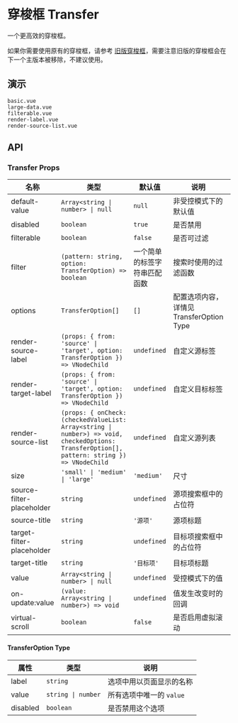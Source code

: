 # 穿梭框 Transfer

一个更高效的穿梭框。

如果你需要使用原有的穿梭框，请参考 [旧版穿梭框](legacy-transfer)，需要注意旧版的穿梭框会在下一个主版本被移除，不建议使用。

## 演示

```demo
basic.vue
large-data.vue
filterable.vue
render-label.vue
render-source-list.vue
```

## API

### Transfer Props

| 名称 | 类型 | 默认值 | 说明 | 版本 |
| --- | --- | --- | --- | --- |
| default-value | `Array<string \| number> \| null` | `null` | 非受控模式下的默认值 | 2.32.0 |
| disabled | `boolean` | `true` | 是否禁用 | 2.32.0 |
| filterable | `boolean` | `false` | 是否可过滤 | 2.32.0 |
| filter | `(pattern: string, option: TransferOption) => boolean` | 一个简单的标签字符串匹配函数 | 搜索时使用的过滤函数 | 2.32.0 |
| options | `TransferOption[]` | `[]` | 配置选项内容，详情见 TransferOption Type | 2.32.0 |
| render-source-label | `(props: { from: 'source' \| 'target', option: TransferOption }) => VNodeChild` | `undefined` | 自定义源标签 | 2.32.0 |
| render-target-label | `(props: { from: 'source' \| 'target', option: TransferOption }) => VNodeChild` | `undefined` | 自定义目标标签 | 2.32.0 |
| render-source-list | `(props: { onCheck: (checkedValueList: Array<string \| number>) => void, checkedOptions: TransferOption[], pattern: string }) => VNodeChild` | `undefined` | 自定义源列表 | 2.32.0 |
| size | `'small' \| 'medium' \| 'large'` | `'medium'` | 尺寸 | 2.32.0 |
| source-filter-placeholder | `string` | `undefined` | 源项搜索框中的占位符 | 2.32.0 |
| source-title | `string` | `'源项'` | 源项标题 | 2.32.0 |
| target-filter-placeholder | `string` | `undefined` | 目标项搜索框中的占位符 | 2.32.0 |
| target-title | `string` | `'目标项'` | 目标项标题 | 2.32.0 |
| value | `Array<string \| number> \| null` | `undefined` | 受控模式下的值 | 2.32.0 |
| on-update:value | `(value: Array<string \| number>) => void` | `undefined` | 值发生改变时的回调 | 2.32.0 |
| virtual-scroll | `boolean` | `false` | 是否启用虚拟滚动 | 2.32.0 |

#### TransferOption Type

| 属性     | 类型               | 说明                     |
| -------- | ------------------ | ------------------------ |
| label    | `string`           | 选项中用以页面显示的名称 |
| value    | `string \| number` | 所有选项中唯一的 `value` |
| disabled | `boolean`          | 是否禁用这个选项         |
